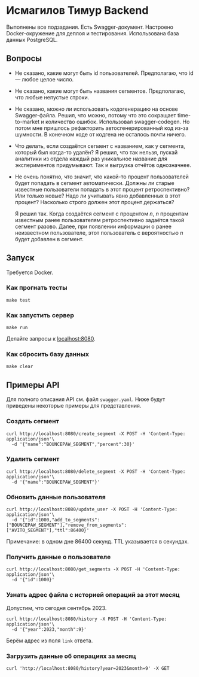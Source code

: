 # Исмагилов Тимур Backend
Выполнены все подзадания. Есть Swagger-документ. Настроено Docker-окружение для деплоя и тестирования. Использована база данных PostgreSQL.

## Вопросы
* Не сказано, какие могут быть id пользователей. Предполагаю, что id — любое целое число.
* Не сказано, какие могут быть названия сегментов. Предполагаю, что любые непустые строки.
* Не сказано, можно ли использовать кодогенерацию на основе Swagger-файла. Решил, что можно, потому что это сокращает time-to-market и количество ошибок. Использовал swagger-codegen. Но потом мне пришлось рефакторить автосгенерированный код из-за шумности. В конечном коде от кодгена не осталось почти ничего.
* Что делать, если создаётся сегмент с названием, как у сегмента, который был когда-то удалён? Я решил, что так нельзя, пускай аналитики из отдела каждый раз уникальное название для экспериментов придумывают. Так и выгрузка отчётов однозначнее.
* Не очень понятно, что значит, что какой-то процент пользователей будет попадать в сегмент автоматически. Должны ли старые известные пользователи попадать в этот процент ретроспективно? Или только новые? Надо ли учитывать явно добавленных в этот процент? Насколько строго должен этот процент держаться?
 
  Я решил так. Когда создаётся сегмент с процентом _n_, _n_ процентам известным ранее пользователям ретроспективно задаётся такой сегмент разово. Далее, при появлении информации о ранее неизвестном пользователе, этот пользователь с вероятностью _n_ будет добавлен в сегмент.

## Запуск
Требуется Docker.

### Как прогнать тесты
```shell
make test
```

### Как запустить сервер
```shell
make run
```

Делайте запросы к [localhost:8080](http://localhost:8080).

### Как сбросить базу данных
```shell
make clear
```

## Примеры API
Для полного описания API см. файл `swagger.yaml`. Ниже будут приведены некоторые примеры для представления.

### Создать сегмент
```shell
curl http://localhost:8080/create_segment -X POST -H 'Content-Type: application/json'\
  -d '{"name":"BOUNCEPAW_SEGMENT","percent":30}'
```

### Удалить сегмент
```shell
curl http://localhost:8080/delete_segment -X POST -H 'Content-Type: application/json'\
  -d '{"name":"BOUNCEPAW_SEGMENT"}'
```

### Обновить данные пользователя
```shell
curl http://localhost:8080/update_user -X POST -H 'Content-Type: application/json'\
  -d '{"id":1000,"add_to_segments":["BOUNCEPAW_SEGMENT"],"remove_from_segments":["AVITO_SEGMENT"],"ttl":86400}'
```
Примечание: в одном дне 86400 секунд. TTL указывается в секундах.

### Получить данные о пользователе
```shell
curl http://localhost:8080/get_segments -X POST -H 'Content-Type: application/json'\
  -d '{"id":1000}'
```

### Узнать адрес файла с историей операций за этот месяц
Допустим, что сегодня сентябрь 2023.
```shell
curl http://localhost:8080/history -X POST -H 'Content-Type: application/json'\
  -d '{"year":2023,"month":9}'
```

Берём адрес из поля `link` ответа.

### Загрузить данные об операциях за месяц
```shell
curl 'http://localhost:8080/history?year=2023&month=9' -X GET
```
